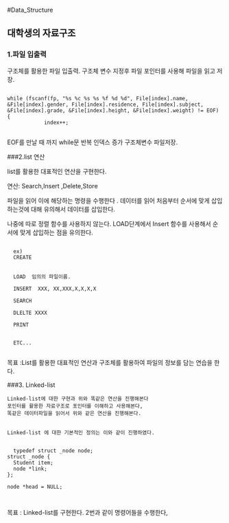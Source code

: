 ﻿
#Data_Structure



## 대학생의 자료구조

 
### 1.파일 입출력

구조체를 활용한 파일 입출력.
구조체 변수 지정후 파일 포인터를 사용해 파일을 읽고 저장.

```

while (fscanf(fp, "%s %c %s %s %f %d %d", File[index].name, &File[index].gender, File[index].residence, File[index].subject, &File[index].grade, &File[index].height, &File[index].weight) != EOF) {
			index++;


```
    
    
EOF를 만날 때 까지 while문 반복 인덱스 증가 구조체변수 파일저장.


    
    


###2.list 연산
    
  list를 활용한 대표적인 연산을 구현한다.
   
  연산: Search,Insert ,Delete,Store  
    
  파일을 읽어 이에 해당하는 명령을 수행한다 .
  데이터를 읽어 처음부터 순서에 맞게 삽입하는것에 대해 유의해서 데이터를 삽입한다.
   
    
  나중에 따로 정렬 함수를 사용하지 않는다. LOAD단계에서 Insert 함수를 사용해서 순서에 맞게 삽입하는 점을 유의한다.
    
    
  ```
    
    ex)
    CREATE
    
    
    LOAD  임의의 파일이름.
    
    INSERT  XXX, XX,XXX,X,X,X,X
    
    SEARCH
    
    DLELTE XXXX
    
    PRINT 
    
    
    ETC...
    
   ``` 
    
    
    
  목표 :List를 활용한 대표적인 연산과 구조체를 활용하여 파일의 정보를 담는 연습을 한다.
    

    
    
    
  ###3. Linked-list
    
    Linked-list에 대한 구현과 위와 똑같은 연산을 진행해본다
    포인터를 활용한 자료구조로 포인터를 이해하고 사용해본다,
    똑같은 데이터파일을 읽어서 위와 같은 연산을 진행해본다.
      
    
    Linked-list 에 대한 기본적인 정의는 이와 같이 진행하였다.
    
  ```
    
    typedef struct _node node;
struct _node {
	Student item;
	node *link;
};

node *head = NULL;
    
    
  ```
    
    
    
    
  목표 : Linked-list를 구현한다.  2번과 같이 명령어들을 수행한다,
    
    
    
    
        